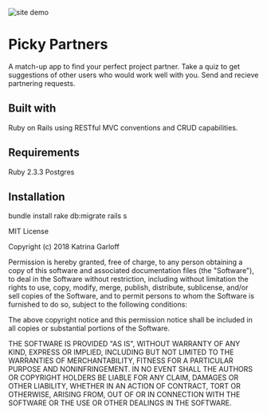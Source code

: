 ![site demo](https://thumbs.gfycat.com/ImmenseTalkativeGoat-size_restricted.gif)

# Picky Partners
A match-up app to find your perfect project partner. Take a quiz to get suggestions of other users who would work well with you. Send and recieve partnering requests.   

## Built with
Ruby on Rails using RESTful MVC conventions and CRUD capabilities. 

## Requirements
Ruby 2.3.3 
Postgres

## Installation 
bundle install 
rake db:migrate 
rails s 



MIT License

Copyright (c) 2018 Katrina Garloff

Permission is hereby granted, free of charge, to any person obtaining a copy
of this software and associated documentation files (the "Software"), to deal
in the Software without restriction, including without limitation the rights
to use, copy, modify, merge, publish, distribute, sublicense, and/or sell
copies of the Software, and to permit persons to whom the Software is
furnished to do so, subject to the following conditions:

The above copyright notice and this permission notice shall be included in all
copies or substantial portions of the Software.

THE SOFTWARE IS PROVIDED "AS IS", WITHOUT WARRANTY OF ANY KIND, EXPRESS OR
IMPLIED, INCLUDING BUT NOT LIMITED TO THE WARRANTIES OF MERCHANTABILITY,
FITNESS FOR A PARTICULAR PURPOSE AND NONINFRINGEMENT. IN NO EVENT SHALL THE
AUTHORS OR COPYRIGHT HOLDERS BE LIABLE FOR ANY CLAIM, DAMAGES OR OTHER
LIABILITY, WHETHER IN AN ACTION OF CONTRACT, TORT OR OTHERWISE, ARISING FROM,
OUT OF OR IN CONNECTION WITH THE SOFTWARE OR THE USE OR OTHER DEALINGS IN THE
SOFTWARE.

